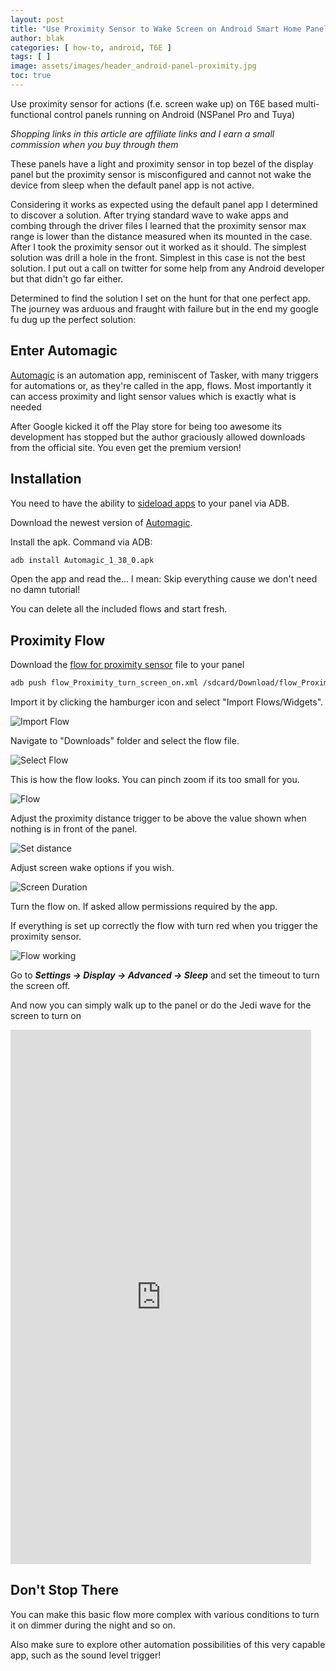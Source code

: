 ```yaml
---
layout: post
title: "Use Proximity Sensor to Wake Screen on Android Smart Home Panels"
author: blak
categories: [ how-to, android, T6E ]
tags: [ ]
image: assets/images/header_android-panel-proximity.jpg
toc: true
---
```


Use proximity sensor for actions (f.e. screen wake up) on T6E based multi-functional control panels running on Android (NSPanel Pro and Tuya)

_Shopping links in this article are affiliate links and I earn a small commission when you buy through them_

These panels have a light and proximity sensor in top bezel of the display panel but the proximity sensor is misconfigured and cannot not wake the device from sleep when the default panel app is not active.

Considering it works as expected using the default panel app I determined to discover a solution. After trying standard wave to wake apps and combing through the driver files I learned that the proximity sensor max range is lower than the distance measured when its mounted in the case. After I took the proximity sensor out it worked as it should. The simplest solution was drill a hole in the front. Simplest in this case is not the best solution. I put out a call on twitter for some help from any Android developer but that didn't go far either.

Determined to find the solution I set on the hunt for that one perfect app. The journey was arduous and fraught with failure but in the end my google fu dug up the perfect solution:

## Enter Automagic

[Automagic](https://automagic4android.com/) is an automation app, reminiscent of Tasker, with many triggers for automations or, as they're called in the app, flows. Most importantly it can access proximity and light sensor values which is exactly what is needed

After Google kicked it off the Play store for being too awesome its development has stopped but the author graciously allowed downloads from the official site. You even get the premium version!

## Installation

You need to have the ability to [sideload apps](/android-panel-webview) to your panel via ADB.

Download the newest version of [Automagic](https://automagic4android.com/download_en.html).

Install the apk. Command via ADB:

```sh
adb install Automagic_1_38_0.apk
```

Open the app and read the... I mean: Skip everything cause we don't need no damn tutorial!

You can delete all the included flows and start fresh.

## Proximity Flow

Download the [flow for proximity sensor](/assets/files/flow_Proximity_turn_screen_on.xml) file to your panel

```sh
adb push flow_Proximity_turn_screen_on.xml /sdcard/Download/flow_Proximity_turn_screen_on.xml
```

Import it by clicking the hamburger icon and select "Import Flows/Widgets".

![Import Flow](/assets/images/android-panel-proximity/importflow.png)

Navigate to "Downloads" folder and select the flow file.

![Select Flow](/assets/images/android-panel-proximity/file.png)

This is how the flow looks. You can pinch zoom if its too small for you.

![Flow](/assets/images/android-panel-proximity/flow.png)

Adjust the proximity distance trigger to be above the value shown when nothing is in front of the panel.

![Set distance](/assets/images/android-panel-proximity/distance.png)

Adjust screen wake options if you wish.

![Screen Duration](/assets/images/android-panel-proximity/screen_duration.png)

Turn the flow on. If asked allow permissions required by the app.

If everything is set up correctly the flow with turn red when you trigger the proximity sensor.

![Flow working](/assets/images/android-panel-proximity/flowworking.png)

Go to ***Settings -> Display -> Advanced -> Sleep*** and set the timeout to turn the screen off.

And now you can simply walk up to the panel or do the Jedi wave for the screen to turn on

<iframe width="481" height="855" src="https://www.youtube.com/embed/iYiBMFLbkaE" title="Wake on Proximity on Moes T6E and NSPanel Pro" frameborder="0" allow="accelerometer; autoplay; clipboard-write; encrypted-media; gyroscope; picture-in-picture" allowfullscreen></iframe>

## Don't Stop There

You can make this basic flow more complex with various conditions to turn it on dimmer during the night and so on.

Also make sure to explore other automation possibilities of this very capable app, such as the sound level trigger!
